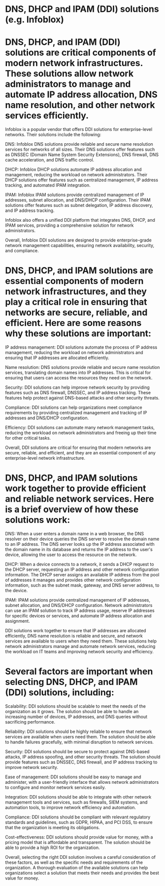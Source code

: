 # DNS, DHCP and IPAM (DDI) solutions (e.g. Infoblox)

# DNS, DHCP, and IPAM (DDI) solutions are critical components of modern network infrastructures. These solutions allow network administrators to manage and automate IP address allocation, DNS name resolution, and other network services efficiently.

Infoblox is a popular vendor that offers DDI solutions for enterprise-level networks. Their solutions include the following:

DNS: Infoblox DNS solutions provide reliable and secure name resolution services for networks of all sizes. Their DNS solutions offer features such as DNSSEC (Domain Name System Security Extensions), DNS firewall, DNS cache acceleration, and DNS traffic control.

DHCP: Infoblox DHCP solutions automate IP address allocation and management, reducing the workload on network administrators. Their DHCP solutions offer features such as centralized management, IP address tracking, and automated IPAM integration.

IPAM: Infoblox IPAM solutions provide centralized management of IP addresses, subnet allocation, and DNS/DHCP configuration. Their IPAM solutions offer features such as subnet delegation, IP address discovery, and IP address tracking.

Infoblox also offers a unified DDI platform that integrates DNS, DHCP, and IPAM services, providing a comprehensive solution for network administrators.

Overall, Infoblox DDI solutions are designed to provide enterprise-grade network management capabilities, ensuring network availability, security, and compliance.

# DNS, DHCP, and IPAM solutions are essential components of modern network infrastructures, and they play a critical role in ensuring that networks are secure, reliable, and efficient. Here are some reasons why these solutions are important:

IP address management: DDI solutions automate the process of IP address management, reducing the workload on network administrators and ensuring that IP addresses are allocated efficiently.

Name resolution: DNS solutions provide reliable and secure name resolution services, translating domain names into IP addresses. This is critical for ensuring that users can access the resources they need on the network.

Security: DDI solutions can help improve network security by providing features such as DNS firewall, DNSSEC, and IP address tracking. These features help protect against DNS-based attacks and other security threats.

Compliance: DDI solutions can help organizations meet compliance requirements by providing centralized management and tracking of IP addresses and DNS/DHCP configuration.

Efficiency: DDI solutions can automate many network management tasks, reducing the workload on network administrators and freeing up their time for other critical tasks.

Overall, DDI solutions are critical for ensuring that modern networks are secure, reliable, and efficient, and they are an essential component of any enterprise-level network infrastructure.

# DNS, DHCP, and IPAM solutions work together to provide efficient and reliable network services. Here is a brief overview of how these solutions work:

DNS: When a user enters a domain name in a web browser, the DNS resolver on their device queries the DNS server to resolve the domain name to an IP address. The DNS server looks up the IP address associated with the domain name in its database and returns the IP address to the user's device, allowing the user to access the resource on the network.

DHCP: When a device connects to a network, it sends a DHCP request to the DHCP server, requesting an IP address and other network configuration information. The DHCP server assigns an available IP address from the pool of addresses it manages and provides other network configuration information, such as the subnet mask, gateway, and DNS server address, to the device.

IPAM: IPAM solutions provide centralized management of IP addresses, subnet allocation, and DNS/DHCP configuration. Network administrators can use an IPAM solution to track IP address usage, reserve IP addresses for specific devices or services, and automate IP address allocation and assignment.

DDI solutions work together to ensure that IP addresses are allocated efficiently, DNS name resolution is reliable and secure, and network services are available to users when they need them. These solutions help network administrators manage and automate network services, reducing the workload on IT teams and improving network security and efficiency.

# Several factors are important when selecting DNS, DHCP, and IPAM (DDI) solutions, including:

Scalability: DDI solutions should be scalable to meet the needs of the organization as it grows. The solution should be able to handle an increasing number of devices, IP addresses, and DNS queries without sacrificing performance.

Reliability: DDI solutions should be highly reliable to ensure that network services are available when users need them. The solution should be able to handle failures gracefully, with minimal disruption to network services.

Security: DDI solutions should be secure to protect against DNS-based attacks, IP address spoofing, and other security threats. The solution should provide features such as DNSSEC, DNS firewall, and IP address tracking to improve network security.

Ease of management: DDI solutions should be easy to manage and administer, with a user-friendly interface that allows network administrators to configure and monitor network services easily.

Integration: DDI solutions should be able to integrate with other network management tools and services, such as firewalls, SIEM systems, and automation tools, to improve network efficiency and automation.

Compliance: DDI solutions should be compliant with relevant regulatory standards and guidelines, such as GDPR, HIPAA, and PCI DSS, to ensure that the organization is meeting its obligations.

Cost-effectiveness: DDI solutions should provide value for money, with a pricing model that is affordable and transparent. The solution should be able to provide a high ROI for the organization.

Overall, selecting the right DDI solution involves a careful consideration of these factors, as well as the specific needs and requirements of the organization. A thorough evaluation of the available solutions can help organizations select a solution that meets their needs and provides the best value for money.
